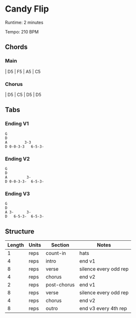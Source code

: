 Candy Flip
==========

Runtime: 2 minutes

Tempo: 210 BPM

Chords
------

### Main

| D5 | F5 | A5 | C5

### Chorus

| D5 | C5 | D5 | D5

Tabs
----

### Ending V1

```
G
D
A        3-3
D 0-0-3-3   6-5-3-
```

### Ending V2

```
G
D
A         3-
D 0-0-3-3-  6-5-3-
```

### Ending V3

```
G
D
A 3-      3-
D   6-5-3-  6-5-3-
```

Structure
---------

| Length | Units | Section      | Notes                        |
|--------|-------|--------------|------------------------------|
| 1      | reps  | count-in     | hats                         |
| 4      | reps  | intro        | end v1                       |
| 8      | reps  | verse        | silence every odd rep        |
| 4      | reps  | chorus       | end v2                       |
| 2      | reps  | post-chorus  | end v1                       |
| 8      | reps  | verse        | silence every odd rep        |
| 4      | reps  | chorus       | end v2                       |
| 8      | reps  | outro        | end v3 every 4th rep         |

